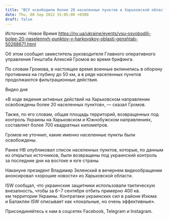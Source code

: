 ```yaml
---
title: "ВСУ освободили более 20 населенных пунктов в Харьковской области — Генштаб"
date: Thu, 08 Sep 2022 15:05:00 +0300
draft: false
---
```

Источник: Новое Время https://nv.ua/ukraine/events/vsu-osvobodili-bolee-20-naselennyh-punktov-v-harkovskoy-oblasti-genshtab-50268671.html


 Об этом сообщил заместитель руководителя Главного оперативного управления Генштаба Алексей Громов во время брифинга.

По словам Громова, в настоящее время военные вклинились в оборону противника на глубину до 50 км, а в ряде населенных пунктов продолжаются фильтрационные действия. 

 Видео дня   

«В ходе ведения активных действий на Харьковском направлении освобождены более 20 населенных пунктов», — сказал Громов.

Также, по его словам, общая площадь территорий, возвращенных под контроль Украины на Харьковском и Южнобужском направлениях, составляет более 700 квадратных километров.

Громов не уточнил, какие именно населенные пункты были освобождены.



Ранее НВ опубликовал список населенных пунктов, которые, по данным из открытых источников, были возвращены под украинский контроль за последние дни на востоке и юге страны. 

Накануне президент Владимир Зеленский в вечернем видеообращении анонсировал «хорошие новости» из Харьковской области.

ISW сообщал, что украинские защитники использовали тактическую внезапность, чтобы за 6−7 сентября отбить примерно 400 кв. км территории Украины. Контратаки украинских сил в районе Изюма и Балаклеи ISW описывает как «локальные, но очень эффективные».

Присоединяйтесь к нам в соцсетях Facebook, Telegram и Instagram.
